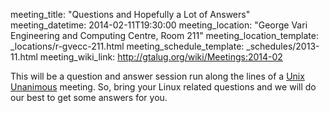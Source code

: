 meeting_title: "Questions and Hopefully a Lot of Answers"
meeting_datetime: 2014-02-11T19:30:00
meeting_location: "George Vari Engineering and Computing Centre, Room 211"
meeting_location_template: _locations/r-gvecc-211.html
meeting_schedule_template: _schedules/2013-11.html
meeting_wiki_link: http://gtalug.org/wiki/Meetings:2014-02

This will be a question and answer session run along the lines of a [Unix Unanimous](http://www.unixunanimous.org/) meeting. So, bring your Linux related questions and we will do our best to get some answers for you.
